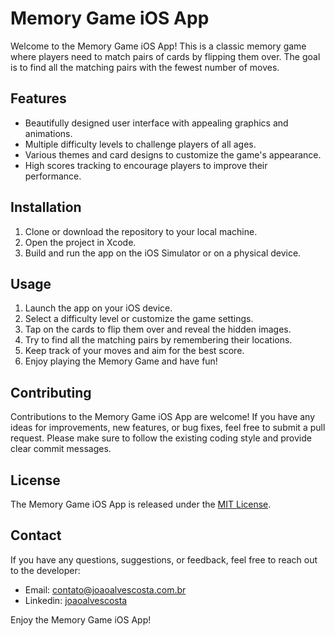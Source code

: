 # Memory Game iOS App

Welcome to the Memory Game iOS App! This is a classic memory game where players need to match pairs of cards by flipping them over. The goal is to find all the matching pairs with the fewest number of moves.

## Features

- Beautifully designed user interface with appealing graphics and animations.
- Multiple difficulty levels to challenge players of all ages.
- Various themes and card designs to customize the game's appearance.
- High scores tracking to encourage players to improve their performance.

## Installation

1. Clone or download the repository to your local machine.
2. Open the project in Xcode.
3. Build and run the app on the iOS Simulator or on a physical device.

## Usage

1. Launch the app on your iOS device.
2. Select a difficulty level or customize the game settings.
3. Tap on the cards to flip them over and reveal the hidden images.
4. Try to find all the matching pairs by remembering their locations.
5. Keep track of your moves and aim for the best score.
6. Enjoy playing the Memory Game and have fun!

## Contributing

Contributions to the Memory Game iOS App are welcome! If you have any ideas for improvements, new features, or bug fixes, feel free to submit a pull request. Please make sure to follow the existing coding style and provide clear commit messages.

## License

The Memory Game iOS App is released under the [MIT License](LICENSE).

## Contact

If you have any questions, suggestions, or feedback, feel free to reach out to the developer:

- Email: [contato@joaoalvescosta.com.br](mailto:contato@joaoalvescosta.com.br)
- Linkedin: [joaoalvescosta](https://www.linkedin.com/in/joaoalvescosta/)

Enjoy the Memory Game iOS App!

